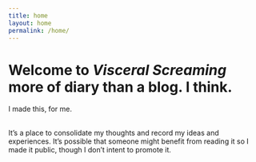 ```yaml
---
title: home
layout: home
permalink: /home/
---
```


# Welcome to *Visceral Screaming* more of diary than a blog. I think.

I made this, for me.

<br/>It’s a place to consolidate my thoughts and record my ideas and experiences. It’s possible that someone might benefit from reading it so I made it public, though I don’t intent to promote it.
